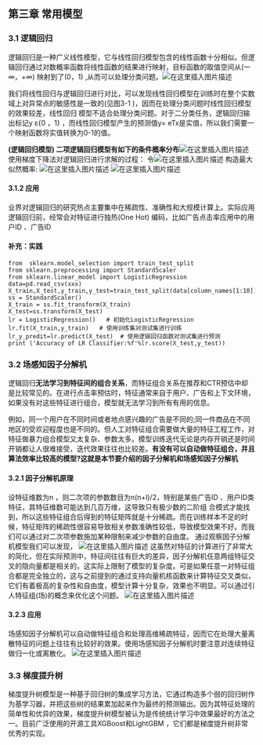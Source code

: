 ﻿## 第三章 常用模型
### 3.1 逻辑回归
逻辑回归是一种广义线性模型，它与线性回归模型包含的线性函数十分相似。但逻辑回归通过对数概率函数将线性函数的结果进行映射，目标函数的取值空间从(一∞，+∞) 映射到了(0，1) ,从而可以处理分类问题。![在这里插入图片描述](https://img-blog.csdnimg.cn/20190826185640828.png?x-oss-process=image/watermark,type_ZmFuZ3poZW5naGVpdGk,shadow_10,text_aHR0cHM6Ly9ibG9nLmNzZG4ubmV0L3RlbmdjaGVuZ3R1NDEzOQ==,size_16,color_FFFFFF,t_70)

我们将线性回归与逻辑回归进行对比，可以发现线性回归模型在训练时在整个实数域上对异常点的敏感性是一致的(见图3-1 )，因而在处理分类问题时线性回归模型的效果较差，线性回归
模型不适合处理分类问题。对于二分类任务，逻辑回归输出标记y ε{0 ，1} ，而线性回归模型产生的预测值y= eTx是实值，所以我们需要一个映射函数将实值转换为0-1的值。

**(逻辑回归模型) 二项逻辑回归模型有如下的条件概率分布**![在这里插入图片描述](https://img-blog.csdnimg.cn/20190826185723715.png)
使用梯度下降法对逻辑回归进行求解的过程：
令![在这里插入图片描述](https://img-blog.csdnimg.cn/20190826185823508.png)
构造最大似然概率:
![在这里插入图片描述](https://img-blog.csdnimg.cn/20190826185855270.png)
![在这里插入图片描述](https://img-blog.csdnimg.cn/20190826185906840.png?x-oss-process=image/watermark,type_ZmFuZ3poZW5naGVpdGk,shadow_10,text_aHR0cHM6Ly9ibG9nLmNzZG4ubmV0L3RlbmdjaGVuZ3R1NDEzOQ==,size_16,color_FFFFFF,t_70)
#### 3.1.2 应用
业界对逻辑回归的研究热点主要集中在稀疏性、准确性和大规模计算上。实际应用逻辑回归前，经常会对特征进行独热(One Hot) 编码，比如广告点击率应用中的用户ID 、广告ID 
#### 补充：实践

```
from  sklearn.model_selection import train_test_split
from sklearn.preprocessing import StandardScaler
from sklearn.linear_model import LogisticRegression
data=pd.read_csv(xxx)
X_train,X_test,y_train,y_test=train_test_split(data[column_names[1:10]],data[column_names[10]],test_size=0.25,random_state=33) 
ss = StandardScaler()
X_train = ss.fit_transform(X_train)
X_test=ss.transform(X_test)
lr = LogisticRegression()   # 初始化LogisticRegression
lr.fit(X_train,y_train)   # 使用训练集对测试集进行训练
lr_y_predit=lr.predict(X_test)  # 使用逻辑回归函数对测试集进行预测
print ('Accuracy of LR Classifier:%f'%lr.score(X_test,y_test))  
```
### 3.2 场感知因子分解机
逻辑回归**无法学习到特征间的组合关系**，而特征组合关系在推荐和CTR预估中却是比较常见的。在进行点击率预估时，特征通常来自于用户、广告和上下文环境，如果没有对这些特征进行组合，模型就无法学习到所有有用的信息。

例如，同一个用户在不同时间或者地点感兴趣的广告是不同的;同一件商品在不同地区的受欢迎程度也是不同的。但人工对特征组合需要做大量的特征工程工作，对特征做暴力组合模型又太复杂、参数太多。模型训练迭代无论是内存开销还是时间开销都让人很难接受，迭代效果往往也比较差。**有没有可以自动做特征组合，并且算法效率比较高的模型?这就是本节要介绍的因子分解机和场感知因子分解机**

#### 3.2.1 因子分解机原理
设特征维数为n ，则二次项的参数数目为n(n+l)/2，特别是某些广告ID 、用户ID类特征，其特征维数可能达到几百万维，这导致只有极少数的二阶组
合模式才能找到，所以这些特征组合后得到的特征矩阵就是十分稀疏。而在训练样本不足的时候，特征矩阵的稀疏性很容易导致相关参数准确性较低，导致模型效果不好。而我们可以通过对二次项参数施加某种限制来减少参数的自由度。
通过观察因子分解机模型我们可以发现，
![在这里插入图片描述](https://img-blog.csdnimg.cn/20190826190815318.png)
这虽然对特征的计算进行了非常大的简化，但在实际预测中，特征间往往有巨大的差异，因子分解机任意两组特征交叉的隐向量都是相关的，这实际上限制了模型的复杂度。可是如果任意一对特征组合都是完全独立的，这与之前提到的通过支持向量机核函数来计算特征交叉类似，它们有着极高的复杂性和自由度，模型计算十分复杂，效果也不明显。可以通过引人特征组(场)的概念来优化这个问题。
![在这里插入图片描述](https://img-blog.csdnimg.cn/20190826190914902.png?x-oss-process=image/watermark,type_ZmFuZ3poZW5naGVpdGk,shadow_10,text_aHR0cHM6Ly9ibG9nLmNzZG4ubmV0L3RlbmdjaGVuZ3R1NDEzOQ==,size_16,color_FFFFFF,t_70)
#### 3.2.3 应用
场感知因子分解机可以自动做特征组合和处理高维稀疏特征，因而它在处理大量离散特征的问题上往往有比较好的效果。使用场感知因子分解机时要注意对连续特征做归一化或离散化。
![在这里插入图片描述](https://img-blog.csdnimg.cn/20190826191045351.png?x-oss-process=image/watermark,type_ZmFuZ3poZW5naGVpdGk,shadow_10,text_aHR0cHM6Ly9ibG9nLmNzZG4ubmV0L3RlbmdjaGVuZ3R1NDEzOQ==,size_16,color_FFFFFF,t_70)
### 3.3 梯度提升树
梯度提升树模型是一种基于回归树的集成学习方法，它通过构造多个弱的回归树作为基学习器，并把这些树的结果累加起来作为最终的预测输出。因为其特征处理的简单性和优异的效果，梯度提升树模型被认为是传统统计学习中效果最好的方法之一。目前广泛使用的开源工具XGBoost和LightGBM ，它们都是梯度提升树非常优秀的实现。


